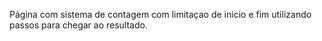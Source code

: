 Página com sistema de contagem com limitaçao de inicio e fim utilizando passos para chegar ao resultado.
